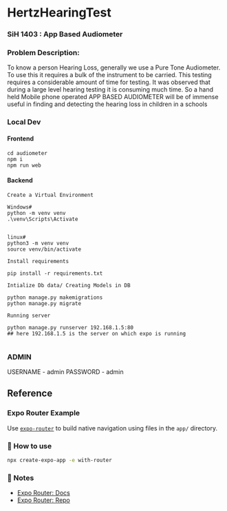 ﻿# HertzHearingTest

### SiH 1403 : App Based Audiometer
### Problem Description:

To know a person Hearing Loss, generally we use a Pure Tone Audiometer. To use this it requires a bulk of the instrument to be carried. This testing requires a considerable amount of time for testing. It was observed that during a large level hearing testing it is consuming much time. So a hand held Mobile phone operated APP BASED AUDIOMETER will be of immense useful in finding and detecting the hearing loss in children in a schools

### Local Dev

#### Frontend
```
cd audiometer
npm i
npm run web

```
#### Backend
```
Create a Virtual Environment

Windows#
python -m venv venv   
.\venv\Scripts\Activate


linux#
python3 -m venv venv 
source venv/bin/activate

Install requirements

pip install -r requirements.txt

Intialize Db data/ Creating Models in DB

python manage.py makemigrations
python manage.py migrate

Running server

python manage.py runserver 192.168.1.5:80 
## here 192.168.1.5 is the server on which expo is running


```
### ADMIN

USERNAME - admin
PASSWORD - admin


## Reference

### Expo Router Example

Use [`expo-router`](https://expo.github.io/router) to build native navigation using files in the `app/` directory.

### 🚀 How to use

```sh
npx create-expo-app -e with-router
```

### 📝 Notes

- [Expo Router: Docs](https://expo.github.io/router)
- [Expo Router: Repo](https://github.com/expo/router)

